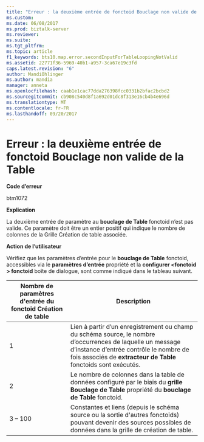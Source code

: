 ```yaml
---
title: "Erreur : la deuxième entrée de fonctoid Bouclage non valide de la Table | Documents Microsoft"
ms.custom: 
ms.date: 06/08/2017
ms.prod: biztalk-server
ms.reviewer: 
ms.suite: 
ms.tgt_pltfrm: 
ms.topic: article
f1_keywords: bts10.map.error.secondInputForTableLoopingNotValid
ms.assetid: 22771f36-5969-40b1-a957-3ca67e19c3fd
caps.latest.revision: "6"
author: MandiOhlinger
ms.author: mandia
manager: anneta
ms.openlocfilehash: caab1e1cac77dda276398fcc0331b2bfac2bcbd2
ms.sourcegitcommit: cb908c540d8f1a692d01dc8f313e16cb4b4e696d
ms.translationtype: MT
ms.contentlocale: fr-FR
ms.lasthandoff: 09/20/2017
---
```

# <a name="error---second-input-for-table-looping-functoid-not-valid"></a>Erreur : la deuxième entrée de fonctoid Bouclage non valide de la Table
**Code d’erreur**  
  
 btm1072  
  
 **Explication**  
  
 La deuxième entrée de paramètre au **bouclage de Table** fonctoid n’est pas valide. Ce paramètre doit être un entier positif qui indique le nombre de colonnes de la Grille Création de table associée.  
  
 **Action de l’utilisateur**  
  
 Vérifiez que les paramètres d’entrée pour le **bouclage de Table** fonctoid, accessibles via le **paramètres d’entrée** propriété et la **configurer \<fonctoid > fonctoid** boîte de dialogue, sont comme indiqué dans le tableau suivant.  
  
|Nombre de paramètres d'entrée du fonctoid Création de table| Description|  
|---------------------------------------------------|-----------------|  
|1|Lien à partir d’un enregistrement ou champ du schéma source, le nombre d’occurrences de laquelle un message d’instance d’entrée contrôle le nombre de fois associés de **extracteur de Table** fonctoids sont exécutés.|  
|2|Le nombre de colonnes dans la table de données configuré par le biais du **grille Bouclage de Table** propriété du **bouclage de Table** fonctoid.|  
|3 – 100|Constantes et liens (depuis le schéma source ou la sortie d'autres fonctoids) pouvant devenir des sources possibles de données dans la grille de création de table.|